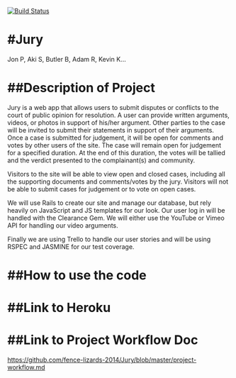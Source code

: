 [![Build Status](https://travis-ci.org/fence-lizards-2014/Jury.svg?branch=master)](https://travis-ci.org/fence-lizards-2014/Jury)

#Jury
====

Jon P, Aki S, Butler B, Adam R, Kevin K...

##Description of Project
======================
Jury is a  web app that allows users to submit disputes or conflicts to the court of public opinion for resolution. A user can provide written arguments, videos, or photos in support of his/her argument. Other parties to the case will be invited to submit their statements in support of their arguments. Once a case is submitted for judgement, it will be open for comments and votes by other users of the site.  The case will remain open for judgement for a specified duration. At the end of this duration, the votes will be tallied and the verdict presented to the complainant(s) and community.

Visitors to the site will be able to view open and closed cases, including all the supporting documents and comments/votes by the jury. Visitors will not be able to submit cases for judgement or to vote on open cases. 


We will use Rails to create our site and manage our database, but rely heavily on JavaScript and JS templates for our look. Our user log in will be handled with the Clearance Gem. We will either use the YouTube or Vimeo API for handling our video arguments.

Finally we are using Trello to handle our user stories and will be using RSPEC and JASMINE for our test coverage.

##How to use the code
=====================


##Link to Heroku
================

##Link to Project Workflow Doc
==============================
https://github.com/fence-lizards-2014/Jury/blob/master/project-workflow.md
